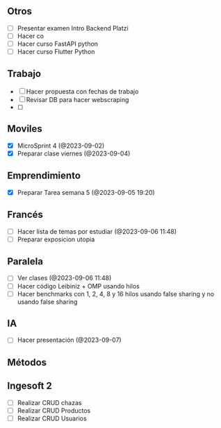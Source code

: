 ## Otros

- [ ] Presentar examen Intro Backend Platzi
- [ ] Hacer co
- [ ] Hacer curso FastAPI python
- [ ] Hacer curso Flutter Python

## Trabajo
- [ ] Hacer propuesta con fechas de trabajo
- [ ] Revisar DB para hacer webscraping
- [ ] 
## Moviles

- [x] MicroSprint 4 (@2023-09-02)
- [x] Preparar clase viernes (@2023-09-04)

## Emprendimiento

- [x] Preparar Tarea semana 5 (@2023-09-05 19:20)
## Francés

- [ ] Hacer lista de temas por estudiar (@2023-09-06 11:48)
- [ ] Preparar exposicion utopia
## Paralela

- [ ] Ver clases (@2023-09-06 11:48)
- [ ] Hacer código Leibiniz  + OMP usando hilos
- [ ] Hacer benchmarks con 1, 2, 4, 8 y 16 hilos usando false sharing y no usando false sharing
## IA
- [ ] Hacer presentación (@2023-09-07)
## Métodos

## Ingesoft 2

- [ ] Realizar CRUD chazas
- [ ] Realizar CRUD Productos
- [ ] Realizar CRUD Usuarios 